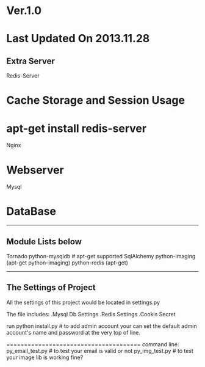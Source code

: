 # Ver.1.0
# Last Updated On 2013.11.28
Extra Server
--------------------------------------
Redis-Server 
# Cache Storage and Session Usage
# apt-get install redis-server
Nginx 
# Webserver 
Mysql
# DataBase
--------------------------------------
Module Lists below
--------------------------------------
Tornado
python-mysqldb # apt-get supported
SqlAlchemy
python-imaging (apt-get python-imaging)
python-redis (apt-get)

--------------------------------------
The Settings of Project 
--------------------------------------
All the settings of this project would be located in settings.py

The file includes:
.Mysql Db Settings
.Redis Settings
.Cookis Secret

run
python install.py # to add admin account
your can set the default admin account's name and password at the very top of line.



======================================
command line:
py_email_test.py # to test your email is valid or not
py_img_test.py # to test your image lib is working fine?




